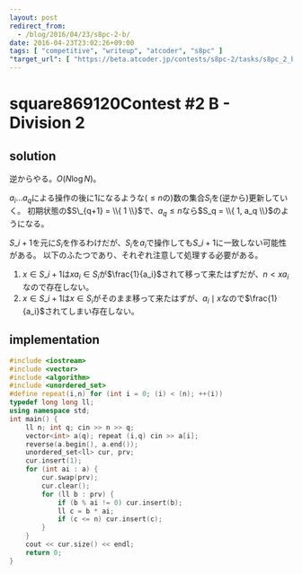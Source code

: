 ```yaml
---
layout: post
redirect_from:
  - /blog/2016/04/23/s8pc-2-b/
date: 2016-04-23T23:02:26+09:00
tags: [ "competitive", "writeup", "atcoder", "s8pc" ]
"target_url": [ "https://beta.atcoder.jp/contests/s8pc-2/tasks/s8pc_2_b" ]
---
```


# square869120Contest #2 B - Division 2

## solution

逆からやる。$O(N \log N)$。

$a_i \dots a_q$による操作の後に$1$になるような($\le n$の)数の集合$S_i$を(逆から)更新していく。
初期状態の$S\_{q+1} = \\{ 1 \\}$で、$a_q \le n$なら$S_q = \\{ 1, a_q \\}$のようになる。

$S\_{i+1}$を元に$S_i$を作るわけだが、$S_i$を$a_i$で操作しても$S\_{i+1}$に一致しない可能性がある。
以下のふたつであり、それぞれ注意して処理する必要がある。

1.  $x \in S\_{i+1}$は$x a_i \in S_i$が$\frac{1}{a_i}$されて移って来たはずだが、$n \lt x a_i$なので存在しない。
2.  $x \in S\_{i+1}$は$x \in S_i$がそのまま移って来たはずが、$a_i \mid x$なので$\frac{1}{a_i}$されてしまい存在しない。

## implementation

``` c++
#include <iostream>
#include <vector>
#include <algorithm>
#include <unordered_set>
#define repeat(i,n) for (int i = 0; (i) < (n); ++(i))
typedef long long ll;
using namespace std;
int main() {
    ll n; int q; cin >> n >> q;
    vector<int> a(q); repeat (i,q) cin >> a[i];
    reverse(a.begin(), a.end());
    unordered_set<ll> cur, prv;
    cur.insert(1);
    for (int ai : a) {
        cur.swap(prv);
        cur.clear();
        for (ll b : prv) {
            if (b % ai != 0) cur.insert(b);
            ll c = b * ai;
            if (c <= n) cur.insert(c);
        }
    }
    cout << cur.size() << endl;
    return 0;
}
```
